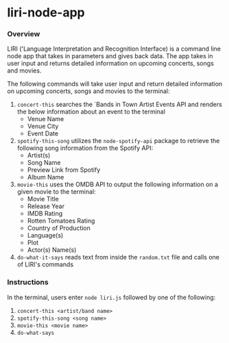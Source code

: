 # liri-node-app

### Overview
LIRI ('Language Interpretation and Recognition Interface) is a command line node
app that takes in parameters and gives back data. The app takes in user input
and returns detailed information on upcoming concerts, songs and movies.

The following commands will take user input and return detailed information on
upcoming concerts, songs and movies to the terminal:
1. `concert-this` searches the `Bands in Town Artist Events API and renders the below
     information about an event to the terminal
    * Venue Name
    * Venue City
    * Event Date
2. `spotify-this-song` utilizes the `node-spotify-api` package to retrieve the
   following song information from the Spotify API:
   * Artist(s)
   * Song Name
   * Preview Link from Spotify
   * Album Name
3. `movie-this` uses the OMDB API to output the following information on a given
  movie to the terminal:
    * Movie Title
    * Release Year
    * IMDB Rating
    * Rotten Tomatoes Rating
    * Country of Production
    * Language(s)
    * Plot
    * Actor(s) Name(s)
4. `do-what-it-says` reads text from inside the `random.txt` file and calls one of
   LIRI's commands

### Instructions
In the terminal, users enter `node liri.js` followed by one of the following:
1. `concert-this <artist/band name>`
2. `spotify-this-song <song name>`
3. `movie-this <movie name>`
4. `do-what-says`



